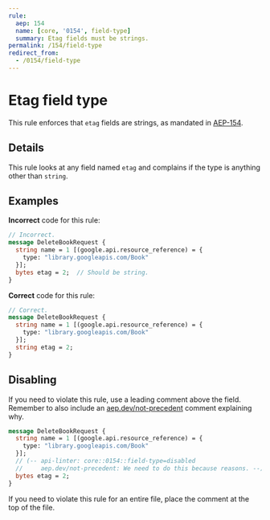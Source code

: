 ```yaml
---
rule:
  aep: 154
  name: [core, '0154', field-type]
  summary: Etag fields must be strings.
permalink: /154/field-type
redirect_from:
  - /0154/field-type
---
```


# Etag field type

This rule enforces that `etag` fields are strings, as mandated in [AEP-154][].

## Details

This rule looks at any field named `etag` and complains if the type is anything
other than `string`.

## Examples

**Incorrect** code for this rule:

```proto
// Incorrect.
message DeleteBookRequest {
  string name = 1 [(google.api.resource_reference) = {
    type: "library.googleapis.com/Book"
  }];
  bytes etag = 2;  // Should be string.
}
```

**Correct** code for this rule:

```proto
// Correct.
message DeleteBookRequest {
  string name = 1 [(google.api.resource_reference) = {
    type: "library.googleapis.com/Book"
  }];
  string etag = 2;
}
```

## Disabling

If you need to violate this rule, use a leading comment above the field.
Remember to also include an [aep.dev/not-precedent][] comment explaining why.

```proto
message DeleteBookRequest {
  string name = 1 [(google.api.resource_reference) = {
    type: "library.googleapis.com/Book"
  }];
  // (-- api-linter: core::0154::field-type=disabled
  //     aep.dev/not-precedent: We need to do this because reasons. --)
  bytes etag = 2;
}
```

If you need to violate this rule for an entire file, place the comment at the
top of the file.

[aep-154]: https://aep.dev/154
[aep.dev/not-precedent]: https://aep.dev/not-precedent
